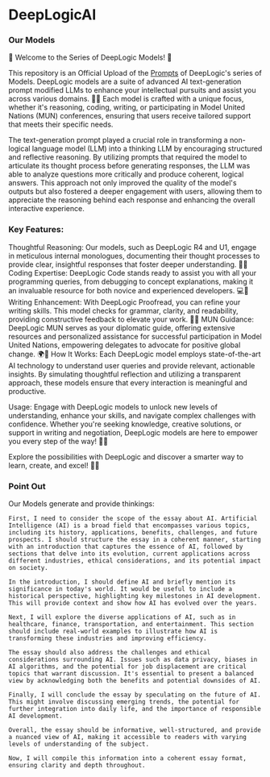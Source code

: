 # DeepLogicAI
 
### Our Models

🌟 Welcome to the Series of DeepLogic Models! 🌟

This repository is an Official Upload of the [Prompts](DeepLogicAIs.md) of DeepLogic's series of Models.
DeepLogic models are a suite of advanced AI text-generation prompt modified LLMs to enhance your intellectual pursuits and assist you across various domains. 🤖✨ Each model is crafted with a unique focus, whether it's reasoning, coding, writing, or participating in Model United Nations (MUN) conferences, ensuring that users receive tailored support that meets their specific needs.

The text-generation prompt played a crucial role in transforming a non-logical language model (LLM) into a thinking LLM by encouraging structured and reflective reasoning. By utilizing prompts that required the model to articulate its thought process before generating responses, the LLM was able to analyze questions more critically and produce coherent, logical answers. This approach not only improved the quality of the model's outputs but also fostered a deeper engagement with users, allowing them to appreciate the reasoning behind each response and enhancing the overall interactive experience.

### Key Features:

Thoughtful Reasoning: Our models, such as DeepLogic R4 and U1, engage in meticulous internal monologues, documenting their thought processes to provide clear, insightful responses that foster deeper understanding. 🧠💡
Coding Expertise: DeepLogic Code stands ready to assist you with all your programming queries, from debugging to concept explanations, making it an invaluable resource for both novice and experienced developers. 💻🔧
Writing Enhancement: With DeepLogic Proofread, you can refine your writing skills. This model checks for grammar, clarity, and readability, providing constructive feedback to elevate your work. 📝🌟
MUN Guidance: DeepLogic MUN serves as your diplomatic guide, offering extensive resources and personalized assistance for successful participation in Model United Nations, empowering delegates to advocate for positive global change. 🌍💬
How It Works:
Each DeepLogic model employs state-of-the-art AI technology to understand user queries and provide relevant, actionable insights. By simulating thoughtful reflection and utilizing a transparent approach, these models ensure that every interaction is meaningful and productive.

Usage:
Engage with DeepLogic models to unlock new levels of understanding, enhance your skills, and navigate complex challenges with confidence. Whether you're seeking knowledge, creative solutions, or support in writing and negotiation, DeepLogic models are here to empower you every step of the way! 🚀✨

Explore the possibilities with DeepLogic and discover a smarter way to learn, create, and excel! 🌈🤝

### Point Out

Our Models generate and provide thinkings:

```
First, I need to consider the scope of the essay about AI. Artificial Intelligence (AI) is a broad field that encompasses various topics, including its history, applications, benefits, challenges, and future prospects. I should structure the essay in a coherent manner, starting with an introduction that captures the essence of AI, followed by sections that delve into its evolution, current applications across different industries, ethical considerations, and its potential impact on society.

In the introduction, I should define AI and briefly mention its significance in today's world. It would be useful to include a historical perspective, highlighting key milestones in AI development. This will provide context and show how AI has evolved over the years.

Next, I will explore the diverse applications of AI, such as in healthcare, finance, transportation, and entertainment. This section should include real-world examples to illustrate how AI is transforming these industries and improving efficiency.

The essay should also address the challenges and ethical considerations surrounding AI. Issues such as data privacy, biases in AI algorithms, and the potential for job displacement are critical topics that warrant discussion. It's essential to present a balanced view by acknowledging both the benefits and potential downsides of AI.

Finally, I will conclude the essay by speculating on the future of AI. This might involve discussing emerging trends, the potential for further integration into daily life, and the importance of responsible AI development. 

Overall, the essay should be informative, well-structured, and provide a nuanced view of AI, making it accessible to readers with varying levels of understanding of the subject.

Now, I will compile this information into a coherent essay format, ensuring clarity and depth throughout.
```